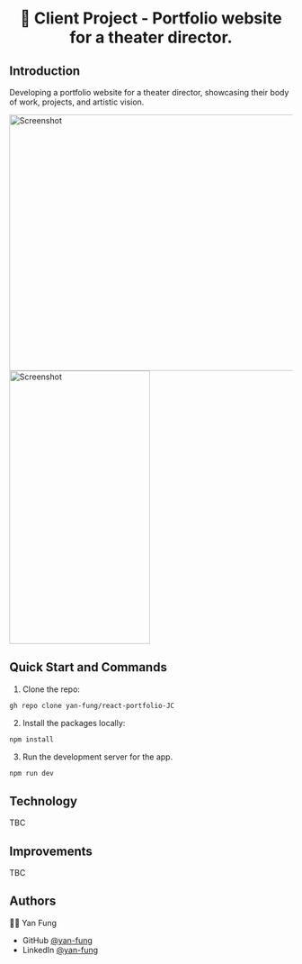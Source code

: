 <h1 align="center">
🎥 Client Project - Portfolio website for a theater director.
</h1>

## Introduction 
Developing a portfolio website for a theater director, showcasing their body of work, projects, and artistic vision.

<img width="720" height="455" alt="Screenshot" src="https://github.com/yan-fung/react-portfolio-JC/assets/106375522/420f37b8-6c14-4c42-823f-9d36c75553d1"> <img width="250" height="485" alt="Screenshot" src="https://github.com/yan-fung/react-portfolio-JC/assets/106375522/2e7f2ea0-5c7c-456c-bdd6-48f069a47053">

## Quick Start and Commands

1. Clone the repo:

```bash
gh repo clone yan-fung/react-portfolio-JC
```

2. Install the packages locally:

```bash
npm install
```

3. Run the development server for the app.

```bash
npm run dev
```

## Technology
TBC
  
## Improvements
TBC

## Authors
🧑‍🚀 Yan Fung
- GitHub [@yan-fung](https://github.com/yan-fung)
- LinkedIn [@yan-fung](https://www.linkedin.com/in/yan-fung-4082401a4/)
